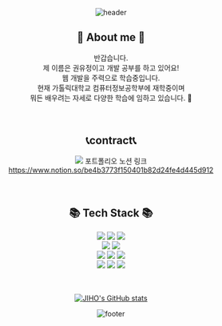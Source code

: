 <div align="center">

![header](https://capsule-render.vercel.app/api?type=waving&color=timeGradient&text=Welcome%20to%20yujeong%20GitHub%20👋&animation=twinkling&fontSize=35&fontAlignY=40&fontAlign=70&height=250)
  
</div>


<h2 align="center">💝 About me 💝 <br></h2>
<div align="center">
반갑습니다.<br>
제 이름은 권유정이고 개발 공부를 하고 있어요!<br>
웹 개발을 주력으로 학습중입니다. <br>
현재 가톨릭대학교 컴퓨터정보공학부에 재학중이며<br> 뭐든 배우려는 자세로 다양한 학습에 임하고 있습니다. 🙂<br>
</div>
<br>
<br>
<h2 align="center">📞contract📞</h2>

<div align="center">

<img src="https://img.shields.io/badge/notion-000000.svg?style=flat-square&logo=notion&logoColor=white"/>
포트폴리오 노션 링크 <a href="https://www.notion.so/be4b3773f150401b82d24fe4d445d912">https://www.notion.so/be4b3773f150401b82d24fe4d445d912</a>

</div>
<br>
<br>
<h2 align="center">📚 Tech Stack 📚 </h2>


<div align="center">
  <img src="https://img.shields.io/badge/Java-007396.svg?&style=for-the-badge&logo=Java&logoColor=white"/>
  <img src="https://img.shields.io/badge/springboot-6DB33F.svg?&style=for-the-badge&logo=springboot&logoColor=FFFFFF" />
  <img src="https://img.shields.io/badge/vue.js-4FC08D.svg?&style=for-the-badge&logo=vuedotjs&logoColor=FFFFFF" />
  <br>
  <img src="https://img.shields.io/badge/mysql-4479A1.svg?&style=for-the-badge&logo=mysql&logoColor=FFFFFF" />
  <img src="https://img.shields.io/badge/mariadb-1F305F.svg?&style=for-the-badge&logo=mariadbfoundation&logoColor=FFFFFF" />
  <br>
  <img src="https://img.shields.io/badge/c-A8B9CC.svg?&style=for-the-badge&logo=c&logoColor=FFFFFF" />
  <img src="https://img.shields.io/badge/python-3776AB.svg?&style=for-the-badge&logo=python&logoColor=FFFFFF" />
  <img src="https://img.shields.io/badge/javascript-F7DF1E.svg?&style=for-the-badge&logo=javascript&logoColor=FFFFFF" />
  <br>
   <img src="https://img.shields.io/badge/html5-E34F26.svg?&style=for-the-badge&logo=html5&logoColor=FFFFFF" />
   <img src="https://img.shields.io/badge/css3-1572B6.svg?&style=for-the-badge&logo=css3&logoColor=FFFFFF+" />
   <img src="https://img.shields.io/badge/jquery-0769AD.svg?&style=for-the-badge&logo=jquery&logoColor=FFFFFF" />
</div>
<br>
<br>
<div align="center">

  
  [![JIHO's GitHub stats](https://github-readme-stats.vercel.app/api?username=yujeong-world&include_all_commits=true&theme=nord&hide_border=true&count_private=true)](https://github.com/yujeong-world/github-readme-stats)


</div>
<div align="center">

  
  ![footer](https://capsule-render.vercel.app/api?type=waving&color=auto&height=100&section=footer)

  
</div>
